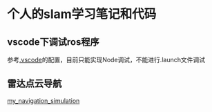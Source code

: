 # 个人的slam学习笔记和代码

## vscode下调试ros程序

参考[.vscode](.vscode/)的配置，目前只能实现Node调试，不能进行.launch文件调试

## 雷达点云导航

[my_navigation_simulation](src/my_navigation_simulation/README.md)